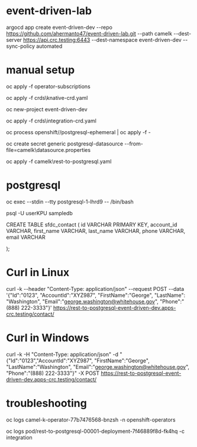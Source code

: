 # event-driven-lab

argocd app create event-driven-dev --repo https://github.com/ahermanto47/event-driven-lab.git --path camelk --dest-server https://api.crc.testing:6443 --dest-namespace event-driven-dev --sync-policy automated

# manual setup

oc apply -f operator-subscriptions

oc apply -f crds\knative-crd.yaml

oc new-project event-driven-dev

oc apply -f crds\integration-crd.yaml

oc process openshift//postgresql-ephemeral | oc apply -f -

oc create secret generic postgresql-datasource --from-file=camelk\datasource.properties

oc apply -f camelk\rest-to-postgresql.yaml

# postgresql

oc exec --stdin --tty postgresql-1-lhrd9 -- /bin/bash

psql -U userKPU sampledb

CREATE TABLE sfdc_contact (
    id VARCHAR PRIMARY KEY,
    account_id VARCHAR,
    first_name VARCHAR,
    last_name VARCHAR,
    phone VARCHAR,
    email VARCHAR
    
);

# Curl in Linux

curl -k --header "Content-Type: application/json" --request POST --data '{"Id":"0123", "AccountId":"XYZ987", "FirstName":"George", "LastName": "Washington", "Email":"george.washington@whitehouse.gov", "Phone":"(888) 222-3333"}' https://rest-to-postgresql-event-driven-dev.apps-crc.testing/contact/

# Curl in Windows

curl -k -H "Content-Type: application/json" -d "{\"Id\":\"0123\",\"AccountId\":\"XYZ987\", \"FirstName\":\"George\", \"LastName\":\"Washington\", \"Email\":\"george.washington@whitehouse.gov\", \"Phone\":\"(888) 222-3333\"}" -X POST https://rest-to-postgresql-event-driven-dev.apps-crc.testing/contact/

# troubleshooting

oc logs camel-k-operator-77b7476568-bnzsh -n openshift-operators

oc logs pod/rest-to-postgresql-00001-deployment-7f46889f8d-fk4hq -c integration